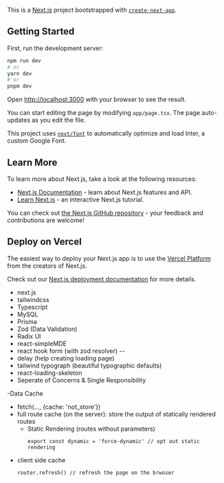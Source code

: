 This is a [Next.js](https://nextjs.org/) project bootstrapped with [`create-next-app`](https://github.com/vercel/next.js/tree/canary/packages/create-next-app).

## Getting Started

First, run the development server:

```bash
npm run dev
# or
yarn dev
# or
pnpm dev
```

Open [http://localhost:3000](http://localhost:3000) with your browser to see the result.

You can start editing the page by modifying `app/page.tsx`. The page auto-updates as you edit the file.

This project uses [`next/font`](https://nextjs.org/docs/basic-features/font-optimization) to automatically optimize and load Inter, a custom Google Font.

## Learn More

To learn more about Next.js, take a look at the following resources:

- [Next.js Documentation](https://nextjs.org/docs) - learn about Next.js features and API.
- [Learn Next.js](https://nextjs.org/learn) - an interactive Next.js tutorial.

You can check out [the Next.js GitHub repository](https://github.com/vercel/next.js/) - your feedback and contributions are welcome!

## Deploy on Vercel

The easiest way to deploy your Next.js app is to use the [Vercel Platform](https://vercel.com/new?utm_medium=default-template&filter=next.js&utm_source=create-next-app&utm_campaign=create-next-app-readme) from the creators of Next.js.

Check out our [Next.js deployment documentation](https://nextjs.org/docs/deployment) for more details.

- next.js
- tailwindcss
- Typescript
- MySQL
- Prisma
- Zod (Data Validation)
- Radix UI
- react-simpleMDE
- react hook form (with zod resolver) -- 
- delay (help creating loading page)
- tailwind typograph (beautiful typographic defaults)
- react-loading-skeleton 
- Seperate of Concerns & Single Responsibility

-Data Cache
  - fetch(..., {cache: 'not_store'})
  - full route cache (on the server): store the output of statically rendered routes
    - Static Rendering (routes without parameters)
      ```tsx
      export const dynamic = 'force-dynamic' // opt out static rendering
      ```
  - client side cache
    ```tsx
    router.refresh() // refresh the page on the brwoser
    ```


    
